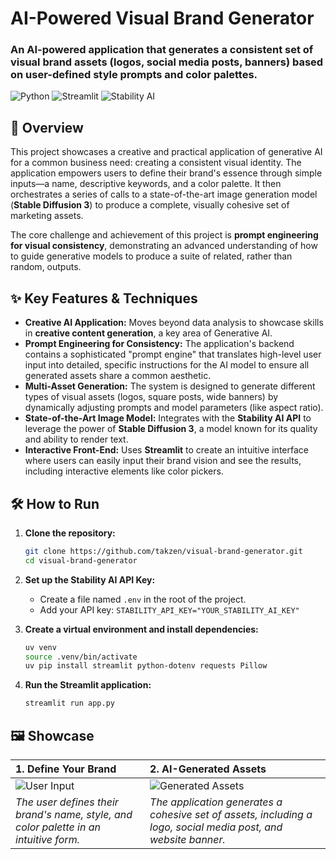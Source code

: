 # AI-Powered Visual Brand Generator

### An AI-powered application that generates a consistent set of visual brand assets (logos, social media posts, banners) based on user-defined style prompts and color palettes.

![Python](https://img.shields.io/badge/Python-3.9+-blue?logo=python) ![Streamlit](https://img.shields.io/badge/Streamlit-1.50.0-orange?logo=streamlit) ![Stability AI](https://img.shields.io/badge/Stability_AI-API-black?logo=stabilityai)
## 🚀 Overview

This project showcases a creative and practical application of generative AI for a common business need: creating a consistent visual identity. The application empowers users to define their brand's essence through simple inputs—a name, descriptive keywords, and a color palette. It then orchestrates a series of calls to a state-of-the-art image generation model (**Stable Diffusion 3**) to produce a complete, visually cohesive set of marketing assets.

The core challenge and achievement of this project is **prompt engineering for visual consistency**, demonstrating an advanced understanding of how to guide generative models to produce a suite of related, rather than random, outputs.

## ✨ Key Features & Techniques

*   **Creative AI Application:** Moves beyond data analysis to showcase skills in **creative content generation**, a key area of Generative AI.
*   **Prompt Engineering for Consistency:** The application's backend contains a sophisticated "prompt engine" that translates high-level user input into detailed, specific instructions for the AI model to ensure all generated assets share a common aesthetic.
*   **Multi-Asset Generation:** The system is designed to generate different types of visual assets (logos, square posts, wide banners) by dynamically adjusting prompts and model parameters (like aspect ratio).
*   **State-of-the-Art Image Model:** Integrates with the **Stability AI API** to leverage the power of **Stable Diffusion 3**, a model known for its quality and ability to render text.
*   **Interactive Front-End:** Uses **Streamlit** to create an intuitive interface where users can easily input their brand vision and see the results, including interactive elements like color pickers.

## 🛠️ How to Run

1.  **Clone the repository:**
    ```bash
    git clone https://github.com/takzen/visual-brand-generator.git
    cd visual-brand-generator
    ```

2.  **Set up the Stability AI API Key:**
    *   Create a file named `.env` in the root of the project.
    *   Add your API key: `STABILITY_API_KEY="YOUR_STABILITY_AI_KEY"`

3.  **Create a virtual environment and install dependencies:**
    ```bash
    uv venv
    source .venv/bin/activate
    uv pip install streamlit python-dotenv requests Pillow
    ```

4.  **Run the Streamlit application:**
    ```bash
    streamlit run app.py
    ```

## 🖼️ Showcase

| 1. Define Your Brand                                    | 2. AI-Generated Assets                                     |
| :------------------------------------------------------ | :--------------------------------------------------------- |
| ![User Input](images/01_user_input.png)                 | ![Generated Assets](images/02_generated_assets.png)        |
| *The user defines their brand's name, style, and color palette in an intuitive form.* | *The application generates a cohesive set of assets, including a logo, social media post, and website banner.* |